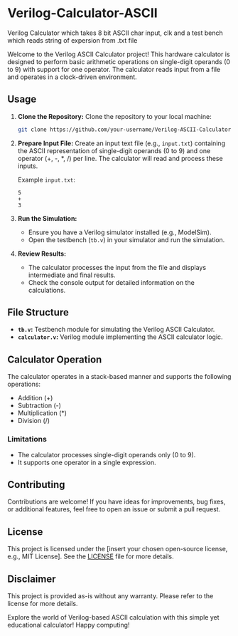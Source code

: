 # Verilog-Calculator-ASCII
Verilog Calculator which takes 8 bit ASCII char input, clk and a test bench which reads string of expersion from .txt file

Welcome to the Verilog ASCII Calculator project! This hardware calculator is designed to perform basic arithmetic operations on single-digit operands (0 to 9) with support for one operator. The calculator reads input from a file and operates in a clock-driven environment.

## Usage

1. **Clone the Repository:**
    Clone the repository to your local machine:
    ```bash
    git clone https://github.com/your-username/Verilog-ASCII-Calculator.git
    ```

2. **Prepare Input File:**
    Create an input text file (e.g., `input.txt`) containing the ASCII representation of single-digit operands (0 to 9) and one operator (+, -, *, /) per line. The calculator will read and process these inputs.

    Example `input.txt`:
    ```
    5
    +
    3
    ```

3. **Run the Simulation:**
    - Ensure you have a Verilog simulator installed (e.g., ModelSim).
    - Open the testbench (`tb.v`) in your simulator and run the simulation.

4. **Review Results:**
    - The calculator processes the input from the file and displays intermediate and final results.
    - Check the console output for detailed information on the calculations.

## File Structure

- **`tb.v`:** Testbench module for simulating the Verilog ASCII Calculator.
- **`calculator.v`:** Verilog module implementing the ASCII calculator logic.

## Calculator Operation

The calculator operates in a stack-based manner and supports the following operations:
- Addition (+)
- Subtraction (-)
- Multiplication (*)
- Division (/)

### Limitations
- The calculator processes single-digit operands only (0 to 9).
- It supports one operator in a single expression.

## Contributing

Contributions are welcome! If you have ideas for improvements, bug fixes, or additional features, feel free to open an issue or submit a pull request.

## License

This project is licensed under the [insert your chosen open-source license, e.g., MIT License]. See the [LICENSE](LICENSE) file for more details.

## Disclaimer

This project is provided as-is without any warranty. Please refer to the license for more details.

Explore the world of Verilog-based ASCII calculation with this simple yet educational calculator! Happy computing!
